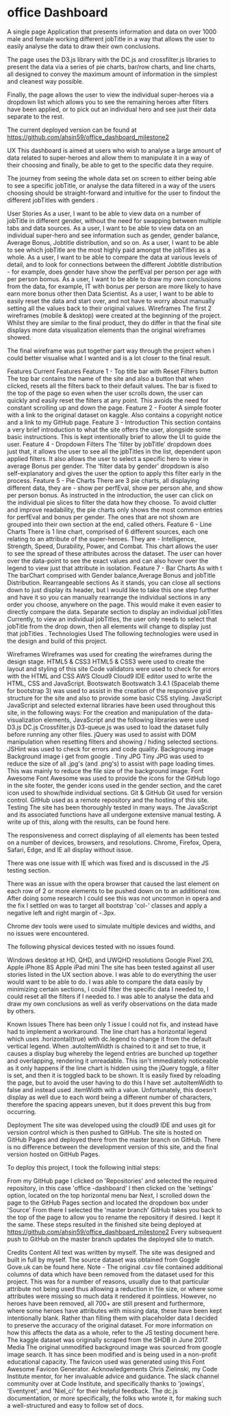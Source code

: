 <h1>office Dashboard</h1>
A single page Application that presents information and data on over 1000 male and female working different jobTitle in a way that allows the user to easily analyse the data to draw their own conclusions.

The page uses the D3.js library with the DC.js and crossfilter.js libraries to present the data via a series of pie charts, bar/row charts, and line charts, all designed to convey the maximum amount of information in the simplest and cleanest way possible.

Finally, the page allows the user to view the individual super-heroes via a dropdown list which allows you to see the remaining heroes after filters have been applied, or to pick out an individual hero and see just their data separate to the rest.

The current deployed version can be found at https://github.com/ahsin59/office_dashboard_milestone2

UX
This dashboard is aimed at users who wish to analyse a large amount of data related to super-heroes and allow them to manipulate it in a way of their choosing and finally, be able to get to the specific data they require.

The journey from seeing the whole data set on screen to either being able to see a specific jobTitle, or analyse the data filtered in a way of the users choosing should be straight-forward and intuitive for the user to findout the different jobTitles with genders .

User Stories
As a user, I want to be able to view data on a number of jobTitle in different gender, without the need for swapping between multiple tabs and data sources.
As a user, I want to be able to view data on an individual super-hero and see information such as gender, gender balance, Average Bonus, Jobtitle distribution, and so on.
As a user, I want to be able to see which jobTitle are the most highly paid amongst the jobTitles as a whole.
As a user, I want to be able to compare the data at various levels of detail, and to look for connections between the different Jobtitle distribution - for example, does gender have show the perfEval per person per age with per person bomus.
As a user, I want to be able to draw my own conclusions from the data, for example, IT with bonus per person are more likely to have earn more bonus other then Data Scientist.
As a user, I want to be able to easily reset the data and start over, and not have to worry about manually setting all the values back to their original values.
Wireframes
The first 2 wireframes (mobile & desktop) were created at the beginning of the project. Whilst they are similar to the final product, they do differ in that the final site displays more data visualization elements than the original wireframes showed.

The final wireframe was put together part way through the project when I could better visualise what I wanted and is a lot closer to the final result.

  

Features
Current Features
Feature 1 - Top title bar with Reset Filters button
The top bar contains the name of the site and also a button that when clicked, resets all the filters back to their default values.
The bar is fixed to the top of the page so even when the user scrolls down, the user can quickly and easily reset the filters at any point. This avoids the need for constant scrolling up and down the page.
Feature 2 - Footer
A simple footer with a link to the original dataset on kaggle. Also contains a copyright notice and a link to my GitHub page.
Feature 3 - Introduction
This section contains a very brief introduction to what the site offers the user, alongside some basic instructions. This is kept intentionally brief to allow the UI to guide the user.
Feature 4 - Dropdown Filters
The 'filter by jobTitle' dropdown does just that, it allows the user to see all the jpbTitles in the list, dependent upon applied filters. It also allows the user to select a specific hero to view in average Bonus per gender.
The 'filter data by gender' dropdown is also self-explanatory and gives the user the option to apply this filter early in the process.
Feature 5 - Pie Charts
There are 3 pie charts, all displaying different data, they are - show per perfEval, show per person ahe, and show per person bonus. As instructed in the introduction, the user can click on the individual pie slices to filter the data how they choose.
To avoid clutter and improve readability, the pie charts only shows the most common entries for perfEval and bonus per gender. The ones that are not shown are grouped into their own section at the end, called others.
Feature 6 - Line Charts
There is 1 line chart, comprised of 6 different sources, each one relating to an attribute of the super-heroes. They are - Intelligence, Strength, Speed, Durability, Power, and Combat. This chart allows the user to see the spread of these attributes across the dataset. The user can hover over the data-point to see the exact values and can also hover over the legend to view just that attribute in isolation.
Feature 7 - Bar Charts
As with t    The barChart comprised with Gender balance,Average Bonus and jobTitle Distribution.
Rearrangeable sections
As it stands, you can close all sections down to just display its header, but I would like to take this one step further and have it so you can manually rearrange the individual sections in any order you choose, anywhere on the page. This would make it even easier to directly compare the data.
Separate section to display an individual jobTitles
Currently, to view an individual jobTitles, the user only needs to select that jobTitle from the drop down, then all elements will change to display just that jobTitles .
Technologies Used
The following technologies were used in the design and build of this project.

Wireframes 
Wireframes was used for creating the wireframes during the design stage.
HTML5 & CSS3
HTML5 & CSS3 were used to create the layout and styling of this site
Code validators were used to check for errors with the HTML and CSS 
AWS Cloud9
Cloud9 IDE editor used to write the HTML, CSS and JavaScript.
Bootswatch
Bootswatch 3.4.1 (Spacelab theme for bootstrap 3) was used to assist in the creation of the responsive grid structure for the site and also to provide some basic CSS styling.
JavaScript
JavaScript and selected external libraries have been used throughout this site, in the following ways:
For the creation and manipulation of the data-visualization elements, JavaScript and the following libraries were used
D3.js
DC.js
Crossfilter.js
D3-queue.js was used to load the dataset fully before running any other files.
jQuery was used to assist with DOM manipulation when resetting filters and showing / hiding selected sections.
JSHint was used to check for errors and code quality.
Backgroung image
Background image i get from google .
Tiny JPG
Tiny JPG was used to reduce the size of all .jpg's (and .png's) to assist with page loading times. This was mainly to reduce the file size of the background image.
Font Awesome
Font Awesome was used to provide the icons for the GitHub logo in the site footer, the gender icons used in the gender section, and the caret icon used to show/hide individual sections.
Git & GitHub
Git used for version control. GitHub used as a remote repository and the hosting of this site.
Testing
The site has been thoroughly tested in many ways. The JavaScript and its associated functions have all undergone extensive manual testing. A write up of this, along with the results, can be found here.

The responsiveness and correct displaying of all elements has been tested on a number of devices, browsers, and resolutions. Chrome, Firefox, Opera, Safari, Edge, and IE all display without issue.

There was one issue with IE which was fixed and is discussed in the JS testing section.

There was an issue with the opera browser that caused the last element on each row of 2 or more elements to be pushed down on to an additional row. After doing some research I could see this was not uncommon in opera  and the fix I settled on was to target all bootstrap 'col-' classes and apply a negative left and right margin of -.3px.

Chrome dev tools were used to simulate multiple devices and widths, and no issues were encountered.

The following physical devices tested with no issues found.

Windows desktop at HD, QHD, and UWQHD resolutions
Google Pixel 2XL
Apple iPhone 8S
Apple iPad mini
The site has been tested against all user stories listed in the UX section above. I was able to do everything the user would want to be able to do. I was able to compare the data easily by minimizing certain sections, I could filter the specific data I needed to, I could reset all the filters if I needed to. I was able to analyse the data and draw my own conclusions as well as verify observations on the data made by others.

Known Issues
There has been only 1 issue I could not fix, and instead have had to implement a workaround. The line chart has a horizontal legend which uses .horizontal(true) with dc.legend to change it from the default vertical legend. When .autoItemWidth is chained to it and set to true, it causes a display bug whereby the legend entries are bunched up together and overlapping, rendering it unreadable. This isn't immediately noticeable as it only happens if the line chart is hidden using the jQuery toggle, a filter is set, and then it is toggled back to be shown. It is easily fixed by reloading the page, but to avoid the user having to do this I have set .autoItemWidth to false and instead used .itemWidth with a value. Unfortunately, this doesn't display as well due to each word being a different number of characters, therefore the spacing appears uneven, but it does prevent this bug from occurring.

Deployment
The site was developed using the cloud9 IDE and uses git for version control which is then pushed to GitHub. The site is hosted on GitHub Pages and deployed there from the master branch on GitHub. There is no difference between the development version of this site, and the final version hosted on GitHub Pages.

To deploy this project, I took the following initial steps:

From my GitHub page I clicked on 'Repositories' and selected the required repository, in this case 'office -dashboard'
I then clicked on the 'settings' option, located on the top horizontal menu bar
Next, I scrolled down the page to the GitHub Pages section and located the dropdown box under 'Source'
From there I selected the 'master branch'
GitHub takes you back to the top of the page to allow you to rename the repository if desired. I kept it the same.
These steps resulted in the finished site being deployed at https://github.com/ahsin59/office_dashboard_milestone2
Every subsequent push to GitHub on the master branch updates the deployed site to match.

Credits
Content
All text was written by myself. The site was designed and built in full by myself.
The source dataset was obtained from Goggle Gove.uk can be found here.
Note - The original .csv file contained additional columns of data which have been removed from the dataset used for this project. This was for a number of reasons, usually due to that particular attribute not being used thus allowing a reduction in file size, or where some attributes were missing so much data it rendered it pointless. However, no heroes have been removed, all 700+ are still present and furthermore, where some heroes have attributes with missing data, these have been kept intentionally blank. Rather than filling them with placeholder data I decided to preserve the accuracy of the original dataset. For more information on how this affects the data as a whole, refer to the JS testing document here.
The kaggle dataset was originally scraped from the SHDB in June 2017.
Media
The original unmodified background image was sourced from google image search. It has since been modified and is being used in a non-profit educational capacity.
The favicon used was generated using this Font Awesome Favicon Generator.
Acknowledgements
Chris Zielinski, my Code Institute mentor, for her invaluable advice and guidance.
The slack channel community over at Code Institute, and specifically thanks to 'jowings', 'Eventyret', and 'Niel_ci' for their helpful feedback.
The dc.js documentation, or more specifically, the folks who wrote it, for making such a well-structured and easy to follow set of docs.
